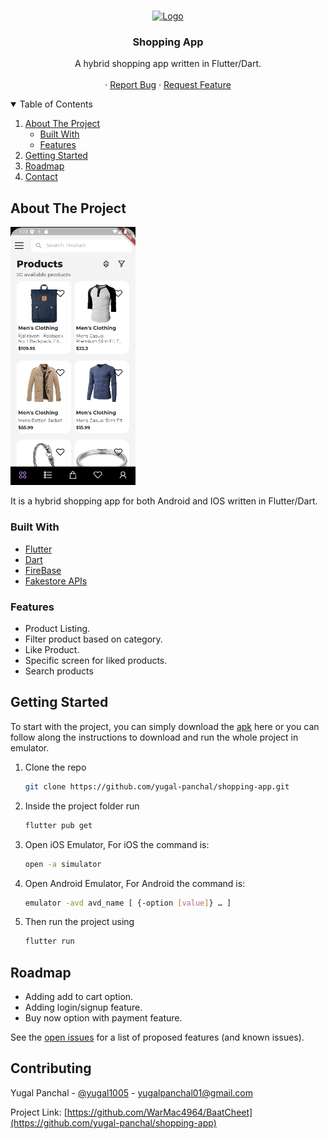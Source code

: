 <!-- PROJECT LOGO -->
<br />
<p align="center">
  <a href="https://github.com/yugal-panchal/shopping-app">
    <img src="readme/logo.jpeg" alt="Logo" width="80" height="80">
  </a>

  <h3 align="center">Shopping App</h3>

  <p align="center">
    A hybrid shopping app written in Flutter/Dart.
    <br />
    <br />
    ·
    <a href="https://github.com/yugal-panchal/shopping-app/issues">Report Bug</a>
    ·
    <a href="https://github.com/yugal-panchal/shopping-app/issues">Request Feature</a>
  </p>
</p>

<!-- TABLE OF CONTENTS -->
<details open="open">
  <summary>Table of Contents</summary>
  <ol>
    <li>
      <a href="#about-the-project">About The Project</a>
      <ul>
        <li><a href="#built-with">Built With</a></li>
        <li><a href="#Feature">Features</a></li>
      </ul>
    </li>
    <li>
      <a href="#getting-started">Getting Started</a>
    </li>
    <li><a href="#roadmap">Roadmap</a></li>
    <li><a href="#contact">Contact</a></li>
  </ol>
</details>

<!-- ABOUT THE PROJECT -->

## About The Project

<img src="readme/home.png" alt="Logo" width="200" >
<br>

It is a hybrid shopping app for both Android and IOS written in Flutter/Dart.

### Built With

- [Flutter](https://flutter.dev/)
- [Dart](https://dart.dev/)
- [FireBase](https://firebase.google.com/)
- [Fakestore APIs](https://fakestoreapi.com/)

### Features

- Product Listing.
- Filter product based on category.
- Like Product.
- Specific screen for liked products.
- Search products

<!-- GETTING STARTED -->

## Getting Started

To start with the project, you can simply download the [apk]() here or you can follow along the instructions to
download and run the whole project in emulator.

1. Clone the repo
   ```sh
   git clone https://github.com/yugal-panchal/shopping-app.git
   ```
2. Inside the project folder run
   ```sh
   flutter pub get
   ```
3. Open iOS Emulator, For iOS the command is:
   ```sh
   open -a simulator
   ```
4. Open Android Emulator, For Android the command is:
   ```sh
   emulator -avd avd_name [ {-option [value]} … ]
   ```
5. Then run the project using
   ```sh
   flutter run
   ```

<!-- ROADMAP -->

## Roadmap

- Adding add to cart option.
- Adding login/signup feature.
- Buy now option with payment feature.

See the [open issues](https://github.com/yugal-panchal/shopping-app/issues) for a list of proposed features (and known issues).

<!-- CONTACT -->

## Contributing

Yugal Panchal - [@yugal1005](https://www.instagram.com/yugal1005/) - yugalpanchal01@gmail.com

Project Link: [https://github.com/WarMac4964/BaatCheet](https://github.com/yugal-panchal/shopping-app)
